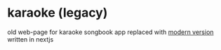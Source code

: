 # karaoke (legacy)

old web-page for karaoke songbook app
replaced with [modern version](https://github.com/sukalov/karaoke) written in nextjs
